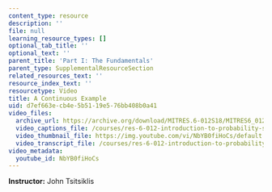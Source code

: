 ```yaml
---
content_type: resource
description: ''
file: null
learning_resource_types: []
optional_tab_title: ''
optional_text: ''
parent_title: 'Part I: The Fundamentals'
parent_type: SupplementalResourceSection
related_resources_text: ''
resource_index_text: ''
resourcetype: Video
title: A Continuous Example
uid: d7ef663e-cb4e-5b51-19e5-76bb408b0a41
video_files:
  archive_url: https://archive.org/download/MITRES.6-012S18/MITRES6_012S18_L01-08_300k.mp4
  video_captions_file: /courses/res-6-012-introduction-to-probability-spring-2018/795fcaf6627f5ad4a778237750cf13de_NbYB0fiHoCs.vtt
  video_thumbnail_file: https://img.youtube.com/vi/NbYB0fiHoCs/default.jpg
  video_transcript_file: /courses/res-6-012-introduction-to-probability-spring-2018/50e702ca7ccbb53e0468eedc94f3f5e1_NbYB0fiHoCs.pdf
video_metadata:
  youtube_id: NbYB0fiHoCs
---
```


**Instructor:** John Tsitsiklis